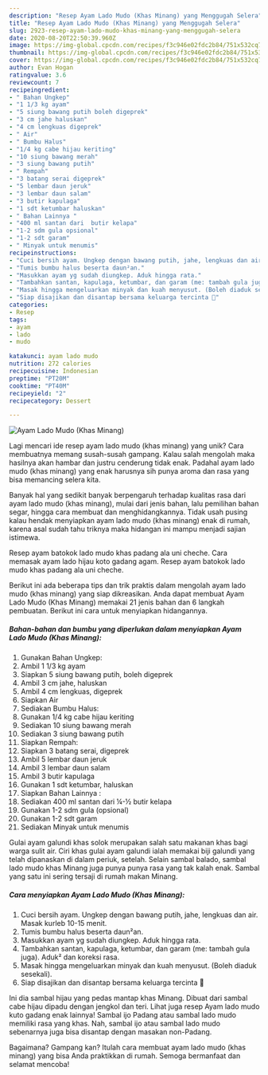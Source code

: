```yaml
---
description: "Resep Ayam Lado Mudo (Khas Minang) yang Menggugah Selera"
title: "Resep Ayam Lado Mudo (Khas Minang) yang Menggugah Selera"
slug: 2923-resep-ayam-lado-mudo-khas-minang-yang-menggugah-selera
date: 2020-08-20T22:50:39.960Z
image: https://img-global.cpcdn.com/recipes/f3c946e02fdc2b84/751x532cq70/ayam-lado-mudo-khas-minang-foto-resep-utama.jpg
thumbnail: https://img-global.cpcdn.com/recipes/f3c946e02fdc2b84/751x532cq70/ayam-lado-mudo-khas-minang-foto-resep-utama.jpg
cover: https://img-global.cpcdn.com/recipes/f3c946e02fdc2b84/751x532cq70/ayam-lado-mudo-khas-minang-foto-resep-utama.jpg
author: Evan Hogan
ratingvalue: 3.6
reviewcount: 7
recipeingredient:
- " Bahan Ungkep"
- "1 1/3 kg ayam"
- "5 siung bawang putih boleh digeprek"
- "3 cm jahe haluskan"
- "4 cm lengkuas digeprek"
- " Air"
- " Bumbu Halus"
- "1/4 kg cabe hijau keriting"
- "10 siung bawang merah"
- "3 siung bawang putih"
- " Rempah"
- "3 batang serai digeprek"
- "5 lembar daun jeruk"
- "3 lembar daun salam"
- "3 butir kapulaga"
- "1 sdt ketumbar haluskan"
- " Bahan Lainnya "
- "400 ml santan dari  butir kelapa"
- "1-2 sdm gula opsional"
- "1-2 sdt garam"
- " Minyak untuk menumis"
recipeinstructions:
- "Cuci bersih ayam. Ungkep dengan bawang putih, jahe, lengkuas dan air. Masak kurleb 10-15 menit."
- "Tumis bumbu halus beserta daun²an."
- "Masukkan ayam yg sudah diungkep. Aduk hingga rata."
- "Tambahkan santan, kapulaga, ketumbar, dan garam (me: tambah gula juga). Aduk² dan koreksi rasa."
- "Masak hingga mengeluarkan minyak dan kuah menyusut. (Boleh diaduk sesekali)."
- "Siap disajikan dan disantap bersama keluarga tercinta 🥰"
categories:
- Resep
tags:
- ayam
- lado
- mudo

katakunci: ayam lado mudo 
nutrition: 272 calories
recipecuisine: Indonesian
preptime: "PT20M"
cooktime: "PT40M"
recipeyield: "2"
recipecategory: Dessert

---
```



![Ayam Lado Mudo (Khas Minang)](https://img-global.cpcdn.com/recipes/f3c946e02fdc2b84/751x532cq70/ayam-lado-mudo-khas-minang-foto-resep-utama.jpg)

Lagi mencari ide resep ayam lado mudo (khas minang) yang unik? Cara membuatnya memang susah-susah gampang. Kalau salah mengolah maka hasilnya akan hambar dan justru cenderung tidak enak. Padahal ayam lado mudo (khas minang) yang enak harusnya sih punya aroma dan rasa yang bisa memancing selera kita.

Banyak hal yang sedikit banyak berpengaruh terhadap kualitas rasa dari ayam lado mudo (khas minang), mulai dari jenis bahan, lalu pemilihan bahan segar, hingga cara membuat dan menghidangkannya. Tidak usah pusing kalau hendak menyiapkan ayam lado mudo (khas minang) enak di rumah, karena asal sudah tahu triknya maka hidangan ini mampu menjadi sajian istimewa.

Resep ayam batokok lado mudo khas padang ala uni cheche. Cara memasak ayam lado hijau koto gadang agam. Resep ayam batokok lado mudo khas padang ala uni cheche.


Berikut ini ada beberapa tips dan trik praktis dalam mengolah ayam lado mudo (khas minang) yang siap dikreasikan. Anda dapat membuat Ayam Lado Mudo (Khas Minang) memakai 21 jenis bahan dan 6 langkah pembuatan. Berikut ini cara untuk menyiapkan hidangannya.

<!--inarticleads1-->

##### Bahan-bahan dan bumbu yang diperlukan dalam menyiapkan Ayam Lado Mudo (Khas Minang):

1. Gunakan  Bahan Ungkep:
1. Ambil 1 1/3 kg ayam
1. Siapkan 5 siung bawang putih, boleh digeprek
1. Ambil 3 cm jahe, haluskan
1. Ambil 4 cm lengkuas, digeprek
1. Siapkan  Air
1. Sediakan  Bumbu Halus:
1. Gunakan 1/4 kg cabe hijau keriting
1. Sediakan 10 siung bawang merah
1. Sediakan 3 siung bawang putih
1. Siapkan  Rempah:
1. Siapkan 3 batang serai, digeprek
1. Ambil 5 lembar daun jeruk
1. Ambil 3 lembar daun salam
1. Ambil 3 butir kapulaga
1. Gunakan 1 sdt ketumbar, haluskan
1. Siapkan  Bahan Lainnya :
1. Sediakan 400 ml santan dari ¼-½ butir kelapa
1. Gunakan 1-2 sdm gula (opsional)
1. Gunakan 1-2 sdt garam
1. Sediakan  Minyak untuk menumis


Gulai ayam galundi khas solok merupakan salah satu makanan khas bagi warga sulit air. Ciri khas gulai ayam galundi ialah memakai biji galundi yang telah dipanaskan di dalam periuk, setelah. Selain sambal balado, sambal lado mudo khas Minang juga punya punya rasa yang tak kalah enak. Sambal yang satu ini sering tersaji di rumah makan Minang. 

<!--inarticleads2-->

##### Cara menyiapkan Ayam Lado Mudo (Khas Minang):

1. Cuci bersih ayam. Ungkep dengan bawang putih, jahe, lengkuas dan air. Masak kurleb 10-15 menit.
1. Tumis bumbu halus beserta daun²an.
1. Masukkan ayam yg sudah diungkep. Aduk hingga rata.
1. Tambahkan santan, kapulaga, ketumbar, dan garam (me: tambah gula juga). Aduk² dan koreksi rasa.
1. Masak hingga mengeluarkan minyak dan kuah menyusut. (Boleh diaduk sesekali).
1. Siap disajikan dan disantap bersama keluarga tercinta 🥰


Ini dia sambal hijau yang pedas mantap khas Minang. Dibuat dari sambal cabe hijau dipadu dengan jengkol dan teri. Lihat juga resep Ayam lado mudo kuto gadang enak lainnya! Sambal ijo Padang atau sambal lado mudo memiliki rasa yang khas. Nah, sambal ijo atau sambal lado mudo sebenarnya juga bisa disantap dengan masakan non-Padang. 

Bagaimana? Gampang kan? Itulah cara membuat ayam lado mudo (khas minang) yang bisa Anda praktikkan di rumah. Semoga bermanfaat dan selamat mencoba!

